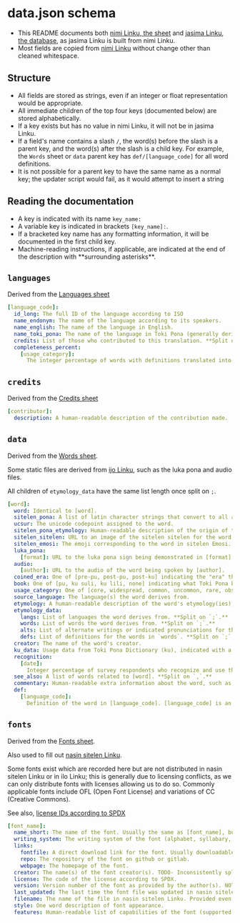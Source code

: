 # data.json schema

- This README documents both [nimi Linku, the sheet](https://docs.google.com/spreadsheets/d/1xwgTAxwgn4ZAc4DBnHte0cqta1aaxe112Wh1rv9w5Yk/) and [jasima Linku, the database](https://linku.la/jasima/data.json), as jasima Linku is built from nimi Linku.
- Most fields are copied from [nimi Linku](https://docs.google.com/spreadsheets/d/1xwgTAxwgn4ZAc4DBnHte0cqta1aaxe112Wh1rv9w5Yk/) without change other than cleaned whitespace.

## Structure

- All fields are stored as strings, even if an integer or float representation would be appropriate.
- All immediate children of the top four keys (documented below) are stored alphabetically.
- If a key exists but has no value in nimi Linku, it will not be in jasima Linku.
- If a field's name contains a slash `/`, the word(s) before the slash is a parent key, and the word(s) after the slash is a child key. For example, the `Words` sheet or `data` parent key has `def/[language_code]` for all word definitions.
- It is not possible for a parent key to have the same name as a normal key; the updater script would fail, as it would attempt to insert a string

## Reading the documentation

- A key is indicated with its name `key_name:`
- A variable key is indicated in brackets `[key_name]:`.
- If a bracketed key name has any formatting information, it will be documented in the first child key.
- Machine-reading instructions, if applicable, are indicated at the end of the description with \*\*surrounding asterisks\*\*.

## `languages`

Derived from the [Languages sheet](https://docs.google.com/spreadsheets/d/1xwgTAxwgn4ZAc4DBnHte0cqta1aaxe112Wh1rv9w5Yk/#gid=1133229503)

```yml
[language_code]:
  id_long: The full ID of the language according to ISO
  name_endonym: The name of the language according to its speakers.
  name_english: The name of the language in English.
  name_toki_pona: The name of the language in Toki Pona (generally derived from endonym).
  credits: List of those who contributed to this translation. **Split on `,` to get each name.**
  completeness_percent:
    [usage_category]:
      The integer percentage of words with definitions translated into this language in this usage category.
```

## `credits`

Derived from the [Credits sheet](https://docs.google.com/spreadsheets/d/1xwgTAxwgn4ZAc4DBnHte0cqta1aaxe112Wh1rv9w5Yk/#gid=1238936638)

```yml
[contributor]:
  description: A human-readable description of the contribution made.
```

## `data`

Derived from the [Words sheet](https://docs.google.com/spreadsheets/d/1xwgTAxwgn4ZAc4DBnHte0cqta1aaxe112Wh1rv9w5Yk/#gid=0).

Some static files are derived from [ijo Linku](https://github.com/lipu-linku/ijo), such as the luka pona and audio files.

All children of `etymology_data` have the same list length once split on `;`.

```yml
[word]:
  word: Identical to [word].
  sitelen_pona: A list of latin character strings that convert to all alternates for a given word. Usually identical to [word]; see "akesi".
  ucsur: The unicode codepoint assigned to the word.
  sitelen_pona_etymology: Human-readable description of the origin of the sitelen pona.
  sitelen_sitelen: URL to an image of the sitelen sitelen for the word.
  sitelen_emosi: The emoji corresponding to the word in sitelen Emosi.
  luka_pona:
    [format]: URL to the luka pona sign being demonstrated in [format].
  audio:
    [author]: URL to the audio of the word being spoken by [author].
  coined_era: One of [pre-pu, post-pu, post-ku] indicating the "era" the word was created in, relative to the publishing of the Toki Pona books.
  book: One of [pu, ku suli, ku lili, none] indicating what Toki Pona book the word was first documented in.
  usage_category: One of [core, widespread, common, uncommon, rare, obscure] indicating the word's popularity.
  source_language: The language(s) the word derives from.
  etymology: A human-readable description of the word's etymology(ies), including the original word(s), definition(s), and other metadata.
  etymology_data:
    langs: List of languages the word derives from. **Split on `;`.**
    words: List of words the word derives from. **Split on `;`.**
    alts: List of alternate writings or indicated pronunciations for the words in `words`. **Split on `;`.**
    defs: List of definitions for the words in `words`. **Split on `;`.**
  creator: The name of the word's creator.
  ku_data: Usage data from Toki Pona Dictionary (ku), indicated with a superscript number. **Split on `,`.**
  recognition:
    [date]:
      Integer percentage of survey respondents who recognize and use the word as of [date]. [date] is YYYY-MM format.
  see_also: A list of words related to [word]. **Split on `,`.**
  commentary: Human-readable extra information about the word, such as historical usage, replacement, or clarifications.
  def:
    [language_code]:
      Definition of the word in [language_code]. [language_code] is an entry in the `language` key.
```

## `fonts`

Derived from the [Fonts sheet](https://docs.google.com/spreadsheets/d/1xwgTAxwgn4ZAc4DBnHte0cqta1aaxe112Wh1rv9w5Yk/#gid=1195574771).

Also used to fill out [nasin sitelen Linku](https://github.com/lipu-linku/nasin-sitelen).

Some fonts exist which are recorded here but are not distributed in nasin sitelen Linku or in ilo Linku; this is generally due to licensing conflicts, as we can only distribute fonts with licenses allowing us to do so. Commonly applicable fonts include OFL (Open Font License) and variations of CC (Creative Commons).

See also, [license IDs according to SPDX](https://spdx.org/licenses/)

```yml
[font_name]:
  name_short: The name of the font. Usually the same as [font_name], but not always.
  writing_system: The writing system of the font (alphabet, syllabary, sitelen pona, sitelen sitelen, ...)
  links:
    fontfile: A direct download link for the font. Usually downloadable without authentication.
    repo: The repository of the font on github or gitlab.
    webpage: The homepage of the font.
  creator: The name(s) of the font creator(s). TODO- Inconsistently split by `/` and `&`.
  license: The code of the license according to SPDX.
  version: Version number of the font as provided by the author(s). NOT GLOBALLY CONSISTENT.
  last_updated: The last time the font file was updated in nasin sitelen Linku. YYYY-MM format.
  filename: The name of the file in nasin sitelen Linku. Provided even if license is incompatible.
  style: One word description of font appearance.
  features: Human-readable list of capabilities of the font (supported glyphs, UCSUR support, combining glyphs, etc).
```
